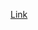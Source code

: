 [Link](https://DragonsEG.github.io/Front-End-2023/tree/Member.Mohamed_Magdy_Mohamed/week_1/web_crypto_api)

